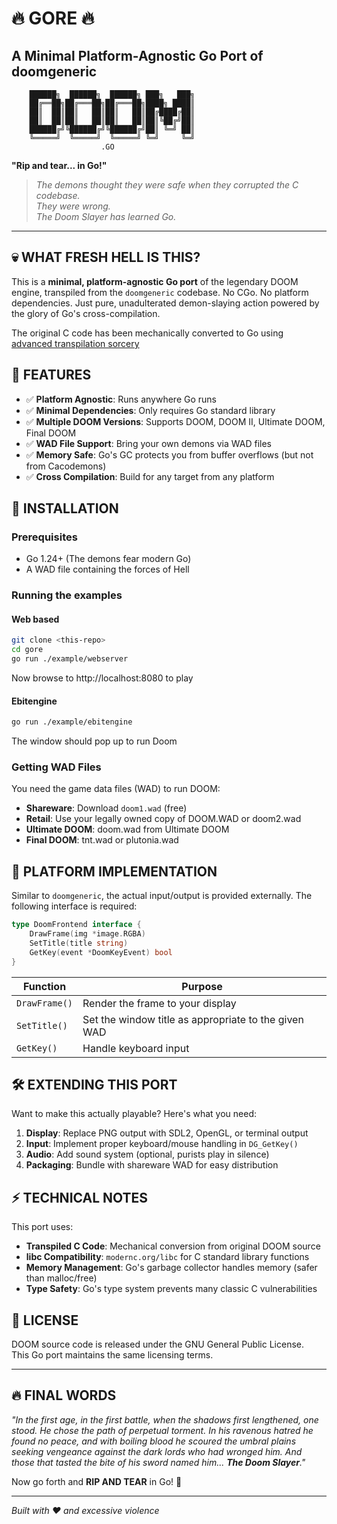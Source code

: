 # 🔥 GORE 🔥
## A Minimal Platform-Agnostic Go Port of doomgeneric

```
    ██████╗  ██████╗  ██████╗ ███╗   ███╗
    ██╔══██╗██╔═══██╗██╔═══██╗████╗ ████║
    ██║  ██║██║   ██║██║   ██║██╔████╔██║
    ██║  ██║██║   ██║██║   ██║██║╚██╔╝██║
    ██████╔╝╚██████╔╝╚██████╔╝██║ ╚═╝ ██║
    ╚═════╝  ╚═════╝  ╚═════╝ ╚═╝     ╚═╝
                    .GO
```

**"Rip and tear... in Go!"**

> *The demons thought they were safe when they corrupted the C codebase.  
> They were wrong.  
> The Doom Slayer has learned Go.*

---

## 💀 WHAT FRESH HELL IS THIS?

This is a **minimal, platform-agnostic Go port** of the legendary DOOM engine, transpiled from the `doomgeneric` codebase. No CGo. No platform dependencies. Just pure, unadulterated demon-slaying action powered by the glory of Go's cross-compilation.

The original C code has been mechanically converted to Go using [advanced transpilation sorcery](https://gitlab.com/cznic/doomgeneric.git)

## 🔫 FEATURES

- ✅ **Platform Agnostic**: Runs anywhere Go runs
- ✅ **Minimal Dependencies**: Only requires Go standard library
- ✅ **Multiple DOOM Versions**: Supports DOOM, DOOM II, Ultimate DOOM, Final DOOM
- ✅ **WAD File Support**: Bring your own demons via WAD files
- ✅ **Memory Safe**: Go's GC protects you from buffer overflows (but not from Cacodemons)
- ✅ **Cross Compilation**: Build for any target from any platform

## 🚀 INSTALLATION

### Prerequisites
- Go 1.24+ (The demons fear modern Go)
- A WAD file containing the forces of Hell

### Running the examples
#### Web based
```bash
git clone <this-repo>
cd gore
go run ./example/webserver
```
Now browse to http://localhost:8080 to play

#### Ebitengine
```bash
go run ./example/ebitengine
```
The window should pop up to run Doom

### Getting WAD Files
You need the game data files (WAD) to run DOOM:
- **Shareware**: Download `doom1.wad` (free)
- **Retail**: Use your legally owned copy of DOOM.WAD or doom2.wad
- **Ultimate DOOM**: doom.wad from Ultimate DOOM
- **Final DOOM**: tnt.wad or plutonia.wad

## 🔧 PLATFORM IMPLEMENTATION

Similar to `doomgeneric`, the actual input/output is provided externally. The following interface is required:
```go
type DoomFrontend interface {
	DrawFrame(img *image.RGBA)
	SetTitle(title string)
	GetKey(event *DoomKeyEvent) bool
}
```

| Function | Purpose |
|----------|---------|
| `DrawFrame()` | Render the frame to your display |
| `SetTitle()` | Set the window title as appropriate to the given WAD |
| `GetKey()` | Handle keyboard input |

## 🛠️ EXTENDING THIS PORT

Want to make this actually playable? Here's what you need:

1. **Display**: Replace PNG output with SDL2, OpenGL, or terminal output
2. **Input**: Implement proper keyboard/mouse handling in `DG_GetKey()`
3. **Audio**: Add sound system (optional, purists play in silence)
4. **Packaging**: Bundle with shareware WAD for easy distribution

## ⚡ TECHNICAL NOTES

This port uses:
- **Transpiled C Code**: Mechanical conversion from original DOOM source
- **libc Compatibility**: `modernc.org/libc` for C standard library functions
- **Memory Management**: Go's garbage collector handles memory (safer than malloc/free)
- **Type Safety**: Go's type system prevents many classic C vulnerabilities

## 📜 LICENSE

DOOM source code is released under the GNU General Public License.  
This Go port maintains the same licensing terms.

---

## 🔥 FINAL WORDS

*"In the first age, in the first battle, when the shadows first lengthened, one stood. He chose the path of perpetual torment. In his ravenous hatred he found no peace, and with boiling blood he scoured the umbral plains seeking vengeance against the dark lords who had wronged him. And those that tasted the bite of his sword named him... **The Doom Slayer**."*

Now go forth and **RIP AND TEAR** in Go! 🚀

---

*Built with ❤️ and excessive violence*

